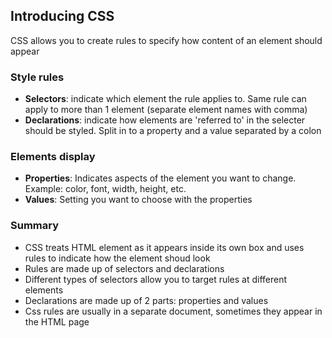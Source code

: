 ## Introducing CSS

CSS allows you to create rules to specify how content of an element should appear

### Style rules
- **Selectors**: indicate which element the rule applies to. Same rule can apply to more than 1 element (separate element names with comma)
- **Declarations**: indicate how elements are 'referred to' in the selecter should be styled. Split in to a property and a value separated by a colon

### Elements display
- **Properties**: Indicates aspects of the element you want to change. Example: color, font, width, height, etc.
- **Values**: Setting you want to choose with the properties

### Summary
- CSS treats HTML element as it appears inside its own box and uses rules to indicate how the element shoud look
- Rules are made up of selectors and declarations
- Different types of selectors allow you to target rules at different elements
- Declarations are made up of 2 parts: properties and values
- Css rules are usually in a separate document, sometimes they appear in the HTML page
